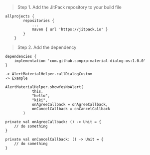 >Step 1. Add the JitPack repository to your build file
```
allprojects {
		repositories {
			...
			maven { url 'https://jitpack.io' }
		}
	}
  ```
>Step 2. Add the dependency
```
dependencies {
	implementation 'com.github.sonpxp:material-dialog-os:1.0.0'
}
  ```
 
  ```
  -> AlertMaterialHelper.callDialogCustom
  -> Example
```

```
AlertMaterialHelper.showYesNoAlert(
            this,
            "hello",
            "kiki",
            onAgreeCallback = onAgreeCallback,
            onCancelCallback = onCancelCallback
        )
```

```
private val onAgreeCallback: () -> Unit = {
	// do something
}

private val onCancelCallback: () -> Unit = {
	// do something
}
```
